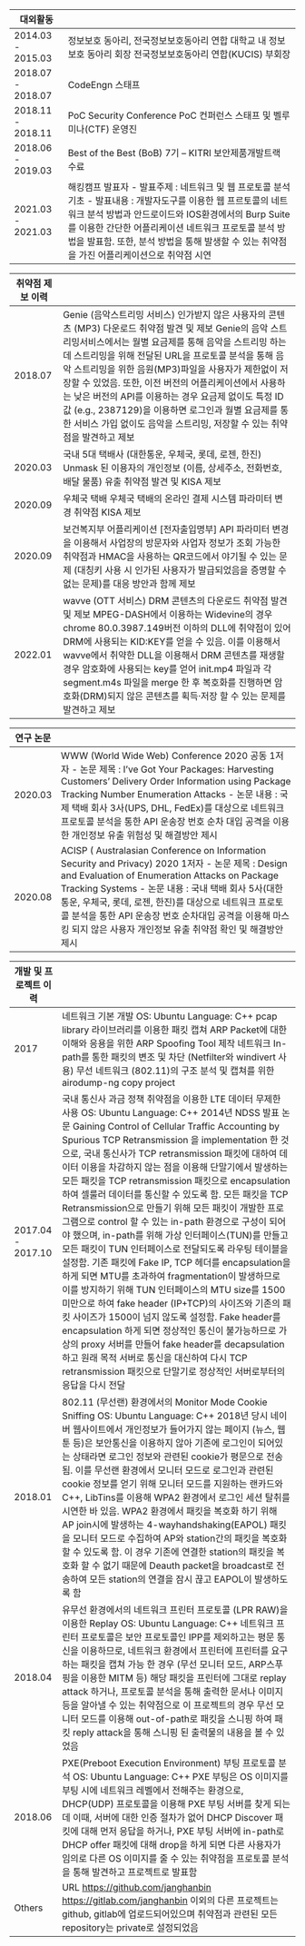 | **대외활동**      |                                                              |
| ----------------- | ------------------------------------------------------------ |
| 2014.03 - 2015.03 | 정보보호 동아리, 전국정보보호동아리 연합  대학교 내 정보보호 동아리 회장  전국정보보호동아리 연합(KUCIS) 부회장 |
| 2018.07 - 2018.07 | CodeEngn   스태프                                            |
| 2018.11 - 2018.11 | PoC Security Conference  PoC 컨퍼런스 스태프 및 벨루미나(CTF) 운영진 |
| 2018.06 - 2019.03 | Best of the Best (BoB)  7기 – KITRI  보안제품개발트랙 수료   |
| 2021.03 - 2021.03 | 해킹캠프   발표자      -     발표주제 : 네트워크 및 웹 프로토콜 분석 기초  -     발표내용 : 개발자도구를 이용한 웹 프르토콜의 네트워크 분석 방법과 안드로이드와 IOS환경에서의  Burp Suite를 이용한 간단한 어플리케이션 네트워크 프로토콜 분석 방법을 발표함. 또한, 분석 방법을 통해 발생할 수 있는 취약점을 가진 어플리케이션으로 취약점 시연 |

 

 

 

 



 

| **취약점 제보 이력** |                                                              |
| -------------------- | ------------------------------------------------------------ |
| 2018.07              | Genie (음악스트리밍 서비스)  인가받지 않은 사용자의 콘텐츠 (MP3) 다운로드 취약점 발견 및 제보      Genie의 음악 스트리밍서비스에서는 월별 요금제를 통해 음악을 스트리밍 하는데 스트리밍을  위해 전달된 URL을 프로토콜 분석을 통해 음악 스트리밍을 위한 음원(MP3)파일을 사용자가 제한없이 저장할 수 있었음. 또한, 이전 버전의 어플리케이션에서  사용하는 낮은 버전의 API를 이용하는 경우  요금제 없이도 특정 ID 값 (e.g., 2387129)을 이용하면 로그인과 월별 요금제를 통한 서비스 가입 없이도 음악을 스트리밍, 저장할 수 있는 취약점을 발견하고 제보 |
| 2020.03              | 국내 5대 택배사 (대한통운, 우체국, 롯데, 로젠, 한진)     Unmask 된 이용자의 개인정보 (이름, 상세주소, 전화번호, 배달 물품) 유출 취약점 발견 및 KISA 제보 |
| 2020.09              | 우체국 택배      우체국 택배의 온라인 결제 시스템 파라미터 변경 취약점 KISA  제보 |
| 2020.09              | 보건복지부 어플리케이션 [전자출입명부]      API 파라미터  변경을 이용해서 사업장의 방문자와 사업자 정보가 조회 가능한 취약점과  HMAC을 사용하는 QR코드에서  야기될 수 있는 문제 (대칭키 사용  시 인가된 사용자가 발급되었음을 증명할 수 없는 문제)를 대응 방안과 함께 제보 |
| 2022.01              | wavve (OTT 서비스)  DRM 콘텐츠의 다운로드 취약점 발견 및 제보     MPEG-DASH에서 이용하는  Widevine의 경우  chrome 80.0.3987.149버전 이하의 DLL에 취약점이  있어 DRM에 사용되는  KID:KEY를 얻을 수 있음. 이를 이용해서  wavve에서 취약한 DLL을 이용해서 DRM  콘텐츠를 재생할 경우 암호화에 사용되는 key를 얻어  init.mp4 파일과 각  segment.m4s 파일을  merge 한 후 복호화를 진행하면 암호화(DRM)되지 않은  콘텐츠를 획득·저장 할 수 있는 문제를 발견하고 제보 |

 

| **연구 논문** |                                                              |
| ------------- | ------------------------------------------------------------ |
| 2020.03       | WWW (World Wide Web)  Conference 2020  공동 1저자     -      논문 제목 : I’ve Got Your Packages: Harvesting  Customers’ Delivery Order Information using Package Tracking Number  Enumeration Attacks  -      논문 내용 : 국제 택배 회사 3사(UPS, DHL, FedEx)를 대상으로 네트워크 프로토콜 분석을 통한 API 운송장 번호 순차 대입 공격을 이용한 개인정보 유출 위험성 및 해결방안 제시 |
| 2020.08       | ACISP ( Australasian Conference on Information Security and  Privacy) 2020  1저자     -      논문 제목 : Design and Evaluation of Enumeration  Attacks on Package Tracking Systems  -      논문 내용 : 국내  택배 회사 5사(대한통운, 우체국, 롯데, 로젠, 한진)를 대상으로 네트워크 프로토콜 분석을 통한 API 운송장  번호 순차대입 공격을 이용해 마스킹 되지 않은 사용자 개인정보 유출 취약점 확인 및 해결방안 제시 |

 

 

 



 

| **개발 및 프로젝트 이력** |                                                              |
| ------------------------- | ------------------------------------------------------------ |
| 2017                      | 네트워크 기본 개발  OS:  Ubuntu Language: C++     pcap library 라이브러리를 이용한 패킷 캡쳐   ARP Packet에 대한 이해와 응용을 위한 ARP Spoofing Tool 제작   네트워크 In-path를  통한 패킷의 변조 및 차단  (Netfilter와 windivert 사용)  무선 네트워크 (802.11)의  구조 분석 및 캡쳐를 위한 airodump-ng copy project |
| 2017.04 - 2017.10 | 국내 통신사 과금 정책 취약점을 이용한 LTE 데이터 무제한 사용  OS:  Ubuntu Language: C++     2014년 NDSS 발표 논문   Gaining Control of Cellular Traffic Accounting by Spurious TCP  Retransmission 을 implementation 한 것으로, 국내 통신사가 TCP retransmission 패킷에 대하여 데이터 이용을 차감하지 않는 점을 이용해 단말기에서 발생하는 모든  패킷을 TCP retransmission 패킷으로 encapsulation 하여 셀룰러 데이터를 통신할 수 있도록 함. 모든  패킷을 TCP Retransmission으로 만들기 위해 모든 패킷이 개발한 프로그램으로 control 할 수 있는 in-path 환경으로 구성이 되어야  했으며, in-path를 위해 가상 인터페이스(TUN)를  만들고 모든 패킷이 TUN 인터페이스로 전달되도록 라우팅 테이블을 설정함. 기존 패킷에 Fake IP, TCP 헤더를 encapsulation을 하게 되면 MTU를 초과하여 fragmentation이 발생하므로 이를 방지하기 위해 TUN 인터페이스의 MTU size를  1500 미만으로 하여 fake header (IP+TCP)의 사이즈와 기존의 패킷 사이즈가 1500이  넘지 않도록 설정함. Fake header를 encapsulation 하게 되면 정상적인  통신이 불가능하므로 가상의 proxy 서버를 만들어 fake header를 decapsulation하고 원래 목적 서버로 통신을 대신하여 다시 TCP retransmission 패킷으로 단말기로 정상적인 서버로부터의 응답을 다시 전달 |
| 2018.01 | 802.11 (무선랜) 환경에서의 Monitor Mode Cookie Sniffing  OS:  Ubuntu Language: C++     2018년 당시 네이버 웹사이트에서 개인정보가 들어가지 않는 페이지 (뉴스, 웹툰 등)은  보안통신을 이용하지 않아 기존에 로그인이 되어있는 상태라면 로그인 정보와 관련된 cookie가 평문으로 전송 됨. 이를 무선랜 환경에서 모니터 모드로 로그인과 관련된 cookie 정보를 얻기 위해 모니터 모드를 지원하는 랜카드와 C++, LibTins를 이용해 WPA2 환경에서 로그인 세션 탈취를 시연한  바 있음. WPA2 환경에서 패킷을 복호화 하기 위해 AP join시에 발생하는 4-wayhandshaking(EAPOL) 패킷을  모니터 모드로 수집하여 AP와 station간의 패킷을 복호화 할 수 있도록 함.  이 경우 기존에 연결한 station의 패킷을 복호화 할 수 없기 때문에 Deauth packet을 broadcast로 전송하여 모든 station의 연결을 잠시 끊고 EAPOL이 발생하도록 함 |
| 2018.04 | 유무선 환경에서의 네트워크 프린터 프로토콜  (LPR RAW)을 이용한 Replay   OS:  Ubuntu Language: C++     네트워크 프린터 프로토콜은 보안 프로토콜인 IPP를 제외하고는 평문 통신을 이용하므로, 네트워크  환경에서 프린터에 프린터를 요구하는 패킷을 캡쳐 가능 한 경우 (무선 모니터 모드, ARP스푸핑을 이용한 MITM 등) 해당 패킷을 프린터에 그대로 replay attack 하거나, 프로토콜 분석을 통해 출력한 문서나  이미지 등을 알아낼 수 있는 취약점으로 이 프로젝트의 경우 무선 모니터 모드를 이용해 out-of-path로 패킷을 스니핑 하여 패킷 reply  attack을 통해 스니핑 된 출력물의 내용을 볼 수  있었음 |
| 2018.06 | PXE(Preboot Execution  Environment) 부팅 프로토콜 분석   OS:  Ubuntu Language: C++      PXE 부팅은 OS 이미지를  부팅 시에 네트워크 레벨에서 전해주는 환경으로,  DHCP(UDP) 프로토콜을 이용해 PXE 부팅 서버를 찾게 되는데 이때, 서버에  대한 인증 절차가 없어 DHCP Discover  패킷에 대해 먼저 응답을 하거나, PXE 부팅 서버에 in-path로 DHCP offer 패킷에 대해 drop을 하게 되면 다른 사용자가 임의로  다른 OS 이미지를 줄 수 있는 취약점을 프로토콜 분석을 통해 발견하고 프로젝트로 발표함 |
| Others  | URL  https://github.com/janghanbin    https://gitlab.com/janghanbin       이외의 다른 프로젝트는 github, gitlab에 업로드되어있으며 취약점과 관련된 모든 repository는 private로 설정되었음 |



